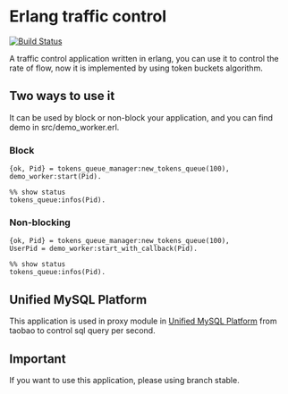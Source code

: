 Erlang traffic control
=============================

[![Build Status](https://secure.travis-ci.org/GaoYusong/erlang-traffic-control.png?branch=master)](https://travis-ci.org/GaoYusong/erlang-traffic-control)

A traffic control application written in erlang, you can use it to control the rate of flow, now it is implemented by using token buckets algorithm.

## Two ways to use it
It can be used by block or non-block your application, and you can find demo in src/demo_worker.erl.
### Block
    {ok, Pid} = tokens_queue_manager:new_tokens_queue(100),
    demo_worker:start(Pid).
    
    %% show status
    tokens_queue:infos(Pid).

### Non-blocking
    {ok, Pid} = tokens_queue_manager:new_tokens_queue(100),
    UserPid = demo_worker:start_with_callback(Pid).
    
    %% show status
    tokens_queue:infos(Pid).


## Unified MySQL Platform 

This application is used in proxy module in [Unified MySQL Platform](http://blog.yufeng.info/archives/2349) from taobao to control sql query per second.

## Important

If you want to use this application, please using branch stable.

